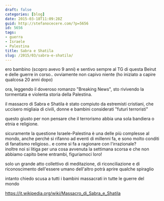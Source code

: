 ```yaml
---
draft: false
categories: [blog]
date: 2015-03-18T11:09:28Z
guid: http://stefanocecere.com/?p=5656
id: 5656
tags:
- guerra
- Israele
- Palestina
title: Sabra e Shatila
slug: /2015/03/sabra-e-shatila/
---
```


ero bambino (scopro avevo 9 anni) e sentivo sempre al TG di questa Beirut e delle guerre in corso.. ovviamente non capivo niente (ho iniziato a capire qualcosa 20 anni dopo)

ora, leggendo il doveroso romanzo "Breaking News", sto rivivendo la tormentata e violenta storia della Palestina.

il massacro di Sabra e Shatila è stato compiuto da estremisti cristiani, che uccisero migliaia di civili, donne e bambini considerati "futuri terroristi"

<div class="text_exposed_show">
  <p>
    questo giusto per non pensare che il terrorismo abbia una sola bandiera o etnia e religione.
  </p>
  
  <p>
    sicuramente la questione Israele-Palestina è una delle più complesse al mondo, anche perché si rifanno ad eventi di millenni fa, e sono molto conditi di fanatismo religioso.. e come si fa a ragionare con l'irrazionale?<br /> inoltre noi si litiga per una cosa avvenuta la settimana scorsa e che non abbiamo capito bene entrambi, figuriamoci loro!
  </p>
  
  <p>
    solo un grande atto collettivo di meditazione, di riconciliazione e di riconoscimento dell'essere umano dell'altro potrà aprire qualche spiraglio
  </p>
  
  <p>
    intanto chiedo scusa a tutti i bambini massacrati in tutte le guerre del mondo
  </p>
  
  <p>
    <a href="https://it.wikipedia.org/wiki/Massacro_di_Sabra_e_Shatila" target="_blank">https://it.wikipedia.org/wiki/Massacro_di_Sabra_e_Shatila</a>
  </p>
</div>